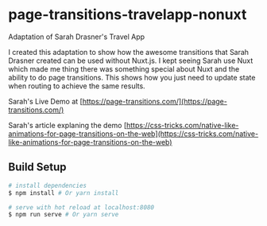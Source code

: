 # page-transitions-travelapp-nonuxt
Adaptation of Sarah Drasner's Travel App

I created this adaptation to show how the awesome transitions that Sarah Drasner created can be used without Nuxt.js. I kept seeing Sarah use Nuxt which made me thing there was something special about Nuxt and the ability to do page transitions. This shows how you just need to update state when routing to achieve the same results.

Sarah's Live Demo at [https://page-transitions.com/](https://page-transitions.com/)

Sarah's article explaning the demo [https://css-tricks.com/native-like-animations-for-page-transitions-on-the-web](https://css-tricks.com/native-like-animations-for-page-transitions-on-the-web)


## Build Setup

```bash
# install dependencies
$ npm install # Or yarn install

# serve with hot reload at localhost:8080
$ npm run serve # Or yarn serve
```

